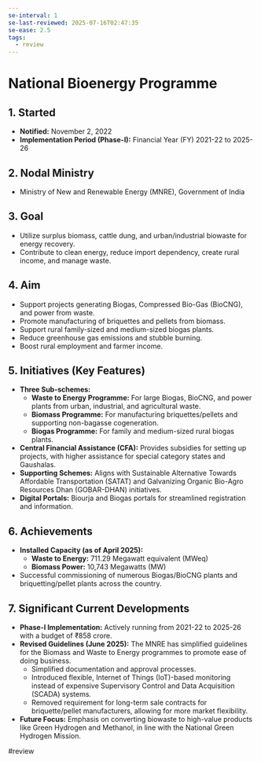 ```yaml
---
se-interval: 1
se-last-reviewed: 2025-07-16T02:47:35
se-ease: 2.5
tags:
  - review
---
```

# National Bioenergy Programme

## 1. Started
- **Notified:** November 2, 2022
- **Implementation Period (Phase-I):** Financial Year (FY) 2021-22 to 2025-26

## 2. Nodal Ministry
- Ministry of New and Renewable Energy (MNRE), Government of India

## 3. Goal
- Utilize surplus biomass, cattle dung, and urban/industrial biowaste for energy recovery.
- Contribute to clean energy, reduce import dependency, create rural income, and manage waste.

## 4. Aim
- Support projects generating Biogas, Compressed Bio-Gas (BioCNG), and power from waste.
- Promote manufacturing of briquettes and pellets from biomass.
- Support rural family-sized and medium-sized biogas plants.
- Reduce greenhouse gas emissions and stubble burning.
- Boost rural employment and farmer income.

## 5. Initiatives (Key Features)
- **Three Sub-schemes:**
    - **Waste to Energy Programme:** For large Biogas, BioCNG, and power plants from urban, industrial, and agricultural waste.
    - **Biomass Programme:** For manufacturing briquettes/pellets and supporting non-bagasse cogeneration.
    - **Biogas Programme:** For family and medium-sized rural biogas plants.
- **Central Financial Assistance (CFA):** Provides subsidies for setting up projects, with higher assistance for special category states and Gaushalas.
- **Supporting Schemes:** Aligns with Sustainable Alternative Towards Affordable Transportation (SATAT) and Galvanizing Organic Bio-Agro Resources Dhan (GOBAR-DHAN) initiatives.
- **Digital Portals:** Biourja and Biogas portals for streamlined registration and information.

## 6. Achievements
- **Installed Capacity (as of April 2025):**
    - **Waste to Energy:** 711.29 Megawatt equivalent (MWeq)
    - **Biomass Power:** 10,743 Megawatts (MW)
- Successful commissioning of numerous Biogas/BioCNG plants and briquetting/pellet plants across the country.

## 7. Significant Current Developments
- **Phase-I Implementation:** Actively running from 2021-22 to 2025-26 with a budget of ₹858 crore.
- **Revised Guidelines (June 2025):** The MNRE has simplified guidelines for the Biomass and Waste to Energy programmes to promote ease of doing business.
    - Simplified documentation and approval processes.
    - Introduced flexible, Internet of Things (IoT)-based monitoring instead of expensive Supervisory Control and Data Acquisition (SCADA) systems.
    - Removed requirement for long-term sale contracts for briquette/pellet manufacturers, allowing for more market flexibility.
- **Future Focus:** Emphasis on converting biowaste to high-value products like Green Hydrogen and Methanol, in line with the National Green Hydrogen Mission.


#review